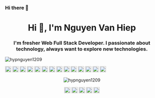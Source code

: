 ### Hi there 👋

<h1 align="center">Hi 👋, I'm Nguyen Van Hiep</h1>
<h3 align="center">I'm fresher Web Full Stack Developer. I passionate about technology, always want to explore new technologies.</h3>
<p align="left"> <img src="https://komarev.com/ghpvc/?username=hypnguyen1209" alt="hypnguyen1209" /> </p>

<p align="left"><img src="https://konpa.github.io/devicon/devicon.git/icons/vuejs/vuejs-original-wordmark.svg" alt="vuejs" width="20" height="20"/> <img src="https://konpa.github.io/devicon/devicon.git/icons/react/react-original-wordmark.svg" alt="react" width="20" height="20"/> <img src="https://konpa.github.io/devicon/devicon.git/icons/bootstrap/bootstrap-plain.svg" alt="bootstrap" width="20" height="20"/> <img src="https://konpa.github.io/devicon/devicon.git/icons/c/c-original.svg" alt="c" width="20" height="20"/> <img src="https://konpa.github.io/devicon/devicon.git/icons/css3/css3-original-wordmark.svg" alt="css3" width="20" height="20"/> <img src="https://konpa.github.io/devicon/devicon.git/icons/html5/html5-original-wordmark.svg" alt="html5" width="20" height="20"/> <img src="https://konpa.github.io/devicon/devicon.git/icons/javascript/javascript-original.svg" alt="javascript" width="20" height="20"/> <img src="https://konpa.github.io/devicon/devicon.git/icons/mongodb/mongodb-original-wordmark.svg" alt="mongodb" width="20" height="20"/> <img src="https://konpa.github.io/devicon/devicon.git/icons/mysql/mysql-original-wordmark.svg" alt="mysql" width="20" height="20"/> <img src="https://konpa.github.io/devicon/devicon.git/icons/php/php-original.svg" alt="php" width="20" height="20"/> <img src="https://konpa.github.io/devicon/devicon.git/icons/sass/sass-original.svg" alt="sass" width="20" height="20"/> <img src="https://konpa.github.io/devicon/devicon.git/icons/nodejs/nodejs-original-wordmark.svg" alt="nodejs" width="20" height="20"/> <img src="https://konpa.github.io/devicon/devicon.git/icons/linux/linux-original.svg" alt="linux" width="20" height="20"/> <img src="https://konpa.github.io/devicon/devicon.git/icons/redux/redux-original.svg" alt="redux" width="20" height="20"/></p><p align="center"> <img src="https://github-readme-stats.vercel.app/api?username=hypnguyen1209&show_icons=true" alt="hypnguyen1209" /> </p>

<p align="center">
<a href="https://dev.to/hypnguyen1209" target="blank"><img align="center" src="https://cdn.jsdelivr.net/npm/simple-icons@3.0.1/icons/dev-dot-to.svg" alt="hypnguyen1209" height="20" width="20" /></a>
<a href="https://linkedin.com/in/hypnguyen1209" target="blank"><img align="center" src="https://cdn.jsdelivr.net/npm/simple-icons@3.0.1/icons/linkedin.svg" alt="hypnguyen1209" height="20" width="20" /></a>
<a href="https://codesandbox.com/hypnguyen1209" target="blank"><img align="center" src="https://cdn.jsdelivr.net/npm/simple-icons@3.0.1/icons/codesandbox.svg" alt="hypnguyen1209" height="20" width="20" /></a>
<a href="https://fb.com/hypnguyen1209" target="blank"><img align="center" src="https://cdn.jsdelivr.net/npm/simple-icons@3.0.1/icons/facebook.svg" alt="hypnguyen1209" height="20" width="20" /></a>
<a href="https://medium.com/@hypnguyen1209" target="blank"><img align="center" src="https://cdn.jsdelivr.net/npm/simple-icons@3.0.1/icons/medium.svg" alt="@hypnguyen1209" height="20" width="20" /></a>
</p>
